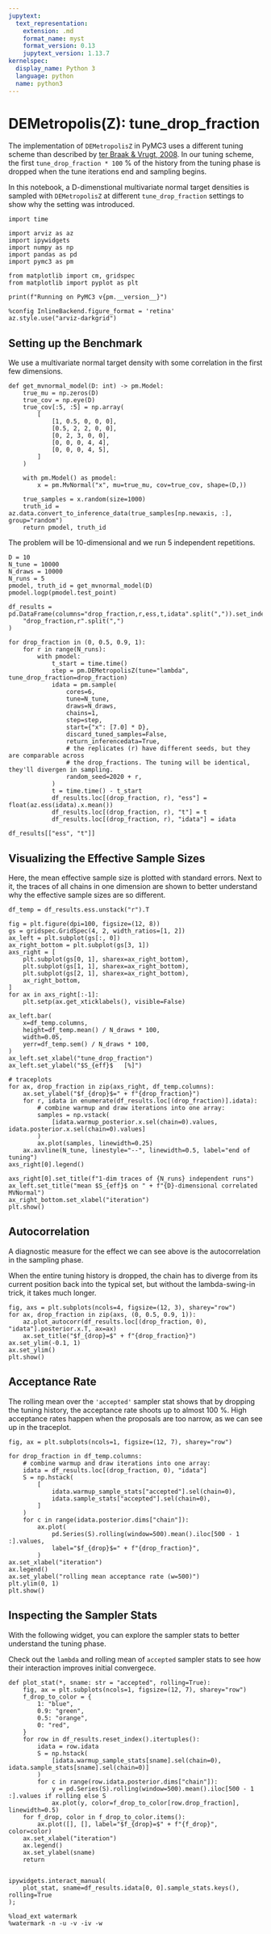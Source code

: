 ```yaml
---
jupytext:
  text_representation:
    extension: .md
    format_name: myst
    format_version: 0.13
    jupytext_version: 1.13.7
kernelspec:
  display_name: Python 3
  language: python
  name: python3
---
```


# DEMetropolis(Z): tune_drop_fraction
The implementation of `DEMetropolisZ` in PyMC3 uses a different tuning scheme than described by [ter Braak & Vrugt, 2008](https://doi.org/10.1007/s11222-008-9104-9).
In our tuning scheme, the first `tune_drop_fraction * 100` % of the history from the tuning phase is dropped when the tune iterations end and sampling begins.

In this notebook, a D-dimenstional multivariate normal target densities is sampled with `DEMetropolisZ` at different `tune_drop_fraction` settings to show why the setting was introduced.

```{code-cell} ipython3
import time

import arviz as az
import ipywidgets
import numpy as np
import pandas as pd
import pymc3 as pm

from matplotlib import cm, gridspec
from matplotlib import pyplot as plt

print(f"Running on PyMC3 v{pm.__version__}")
```

```{code-cell} ipython3
%config InlineBackend.figure_format = 'retina'
az.style.use("arviz-darkgrid")
```

## Setting up the Benchmark
We use a multivariate normal target density with some correlation in the first few dimensions.

```{code-cell} ipython3
def get_mvnormal_model(D: int) -> pm.Model:
    true_mu = np.zeros(D)
    true_cov = np.eye(D)
    true_cov[:5, :5] = np.array(
        [
            [1, 0.5, 0, 0, 0],
            [0.5, 2, 2, 0, 0],
            [0, 2, 3, 0, 0],
            [0, 0, 0, 4, 4],
            [0, 0, 0, 4, 5],
        ]
    )

    with pm.Model() as pmodel:
        x = pm.MvNormal("x", mu=true_mu, cov=true_cov, shape=(D,))

    true_samples = x.random(size=1000)
    truth_id = az.data.convert_to_inference_data(true_samples[np.newaxis, :], group="random")
    return pmodel, truth_id
```

The problem will be 10-dimensional and we run 5 independent repetitions.

```{code-cell} ipython3
D = 10
N_tune = 10000
N_draws = 10000
N_runs = 5
pmodel, truth_id = get_mvnormal_model(D)
pmodel.logp(pmodel.test_point)
```

```{code-cell} ipython3
df_results = pd.DataFrame(columns="drop_fraction,r,ess,t,idata".split(",")).set_index(
    "drop_fraction,r".split(",")
)

for drop_fraction in (0, 0.5, 0.9, 1):
    for r in range(N_runs):
        with pmodel:
            t_start = time.time()
            step = pm.DEMetropolisZ(tune="lambda", tune_drop_fraction=drop_fraction)
            idata = pm.sample(
                cores=6,
                tune=N_tune,
                draws=N_draws,
                chains=1,
                step=step,
                start={"x": [7.0] * D},
                discard_tuned_samples=False,
                return_inferencedata=True,
                # the replicates (r) have different seeds, but they are comparable across
                # the drop_fractions. The tuning will be identical, they'll divergen in sampling.
                random_seed=2020 + r,
            )
            t = time.time() - t_start
            df_results.loc[(drop_fraction, r), "ess"] = float(az.ess(idata).x.mean())
            df_results.loc[(drop_fraction, r), "t"] = t
            df_results.loc[(drop_fraction, r), "idata"] = idata
```

```{code-cell} ipython3
df_results[["ess", "t"]]
```

## Visualizing the Effective Sample Sizes
Here, the mean effective sample size is plotted with standard errors. Next to it, the traces of all chains in one dimension are shown to better understand why the effective sample sizes are so different.

```{code-cell} ipython3
df_temp = df_results.ess.unstack("r").T

fig = plt.figure(dpi=100, figsize=(12, 8))
gs = gridspec.GridSpec(4, 2, width_ratios=[1, 2])
ax_left = plt.subplot(gs[:, 0])
ax_right_bottom = plt.subplot(gs[3, 1])
axs_right = [
    plt.subplot(gs[0, 1], sharex=ax_right_bottom),
    plt.subplot(gs[1, 1], sharex=ax_right_bottom),
    plt.subplot(gs[2, 1], sharex=ax_right_bottom),
    ax_right_bottom,
]
for ax in axs_right[:-1]:
    plt.setp(ax.get_xticklabels(), visible=False)

ax_left.bar(
    x=df_temp.columns,
    height=df_temp.mean() / N_draws * 100,
    width=0.05,
    yerr=df_temp.sem() / N_draws * 100,
)
ax_left.set_xlabel("tune_drop_fraction")
ax_left.set_ylabel("$S_{eff}$   [%]")

# traceplots
for ax, drop_fraction in zip(axs_right, df_temp.columns):
    ax.set_ylabel("$f_{drop}$=" + f"{drop_fraction}")
    for r, idata in enumerate(df_results.loc[(drop_fraction)].idata):
        # combine warmup and draw iterations into one array:
        samples = np.vstack(
            [idata.warmup_posterior.x.sel(chain=0).values, idata.posterior.x.sel(chain=0).values]
        )
        ax.plot(samples, linewidth=0.25)
    ax.axvline(N_tune, linestyle="--", linewidth=0.5, label="end of tuning")
axs_right[0].legend()

axs_right[0].set_title(f"1-dim traces of {N_runs} independent runs")
ax_left.set_title("mean $S_{eff}$ on " + f"{D}-dimensional correlated MVNormal")
ax_right_bottom.set_xlabel("iteration")
plt.show()
```

## Autocorrelation
A diagnostic measure for the effect we can see above is the autocorrelation in the sampling phase.

When the entire tuning history is dropped, the chain has to diverge from its current position back into the typical set, but without the lambda-swing-in trick, it takes much longer.

```{code-cell} ipython3
fig, axs = plt.subplots(ncols=4, figsize=(12, 3), sharey="row")
for ax, drop_fraction in zip(axs, (0, 0.5, 0.9, 1)):
    az.plot_autocorr(df_results.loc[(drop_fraction, 0), "idata"].posterior.x.T, ax=ax)
    ax.set_title("$f_{drop}=$" + f"{drop_fraction}")
ax.set_ylim(-0.1, 1)
ax.set_ylim()
plt.show()
```

## Acceptance Rate
The rolling mean over the `'accepted'` sampler stat shows that by dropping the tuning history, the acceptance rate shoots up to almost 100 %. High acceptance rates happen when the proposals are too narrow, as we can see up in the traceplot.

```{code-cell} ipython3
fig, ax = plt.subplots(ncols=1, figsize=(12, 7), sharey="row")

for drop_fraction in df_temp.columns:
    # combine warmup and draw iterations into one array:
    idata = df_results.loc[(drop_fraction, 0), "idata"]
    S = np.hstack(
        [
            idata.warmup_sample_stats["accepted"].sel(chain=0),
            idata.sample_stats["accepted"].sel(chain=0),
        ]
    )
    for c in range(idata.posterior.dims["chain"]):
        ax.plot(
            pd.Series(S).rolling(window=500).mean().iloc[500 - 1 :].values,
            label="$f_{drop}$=" + f"{drop_fraction}",
        )
ax.set_xlabel("iteration")
ax.legend()
ax.set_ylabel("rolling mean acceptance rate (w=500)")
plt.ylim(0, 1)
plt.show()
```

## Inspecting the Sampler Stats
With the following widget, you can explore the sampler stats to better understand the tuning phase.

Check out the `lambda` and rolling mean of `accepted` sampler stats to see how their interaction improves initial convergece.

```{code-cell} ipython3
def plot_stat(*, sname: str = "accepted", rolling=True):
    fig, ax = plt.subplots(ncols=1, figsize=(12, 7), sharey="row")
    f_drop_to_color = {
        1: "blue",
        0.9: "green",
        0.5: "orange",
        0: "red",
    }
    for row in df_results.reset_index().itertuples():
        idata = row.idata
        S = np.hstack(
            [idata.warmup_sample_stats[sname].sel(chain=0), idata.sample_stats[sname].sel(chain=0)]
        )
        for c in range(row.idata.posterior.dims["chain"]):
            y = pd.Series(S).rolling(window=500).mean().iloc[500 - 1 :].values if rolling else S
            ax.plot(y, color=f_drop_to_color[row.drop_fraction], linewidth=0.5)
    for f_drop, color in f_drop_to_color.items():
        ax.plot([], [], label="$f_{drop}=$" + f"{f_drop}", color=color)
    ax.set_xlabel("iteration")
    ax.legend()
    ax.set_ylabel(sname)
    return


ipywidgets.interact_manual(
    plot_stat, sname=df_results.idata[0, 0].sample_stats.keys(), rolling=True
);
```

```{code-cell} ipython3
%load_ext watermark
%watermark -n -u -v -iv -w
```
